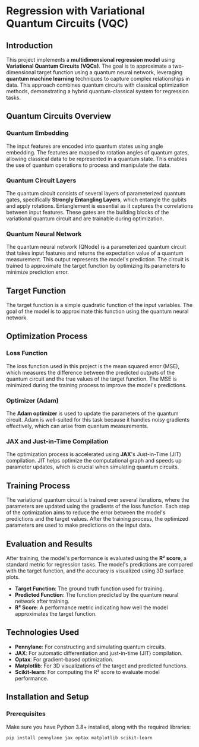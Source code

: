# Regression with Variational Quantum Circuits (VQC)

## Introduction

This project implements a **multidimensional regression model** using **Variational Quantum Circuits (VQCs)**. The goal is to approximate a two-dimensional target function using a quantum neural network, leveraging **quantum machine learning** techniques to capture complex relationships in data. This approach combines quantum circuits with classical optimization methods, demonstrating a hybrid quantum-classical system for regression tasks.

## Quantum Circuits Overview

### Quantum Embedding
The input features are encoded into quantum states using angle embedding. The features are mapped to rotation angles of quantum gates, allowing classical data to be represented in a quantum state. This enables the use of quantum operations to process and manipulate the data.

### Quantum Circuit Layers
The quantum circuit consists of several layers of parameterized quantum gates, specifically **Strongly Entangling Layers**, which entangle the qubits and apply rotations. Entanglement is essential as it captures the correlations between input features. These gates are the building blocks of the variational quantum circuit and are trainable during optimization.

### Quantum Neural Network
The quantum neural network (QNode) is a parameterized quantum circuit that takes input features and returns the expectation value of a quantum measurement. This output represents the model's prediction. The circuit is trained to approximate the target function by optimizing its parameters to minimize prediction error.

## Target Function

The target function is a simple quadratic function of the input variables. The goal of the model is to approximate this function using the quantum neural network.

## Optimization Process

### Loss Function
The loss function used in this project is the mean squared error (MSE), which measures the difference between the predicted outputs of the quantum circuit and the true values of the target function. The MSE is minimized during the training process to improve the model's predictions.

### Optimizer (Adam)
The **Adam optimizer** is used to update the parameters of the quantum circuit. Adam is well-suited for this task because it handles noisy gradients effectively, which can arise from quantum measurements.

### JAX and Just-in-Time Compilation
The optimization process is accelerated using **JAX**'s Just-in-Time (JIT) compilation. JIT helps optimize the computational graph and speeds up parameter updates, which is crucial when simulating quantum circuits.

## Training Process
The variational quantum circuit is trained over several iterations, where the parameters are updated using the gradients of the loss function. Each step of the optimization aims to reduce the error between the model's predictions and the target values. After the training process, the optimized parameters are used to make predictions on the input data.

## Evaluation and Results

After training, the model's performance is evaluated using the **R² score**, a standard metric for regression tasks. The model's predictions are compared with the target function, and the accuracy is visualized using 3D surface plots. 

- **Target Function**: The ground truth function used for training.
- **Predicted Function**: The function predicted by the quantum neural network after training.
- **R² Score**: A performance metric indicating how well the model approximates the target function.

## Technologies Used

- **Pennylane**: For constructing and simulating quantum circuits.
- **JAX**: For automatic differentiation and just-in-time (JIT) compilation.
- **Optax**: For gradient-based optimization.
- **Matplotlib**: For 3D visualizations of the target and predicted functions.
- **Scikit-learn**: For computing the R² score to evaluate model performance.

## Installation and Setup

### Prerequisites
Make sure you have Python 3.8+ installed, along with the required libraries:

```bash
pip install pennylane jax optax matplotlib scikit-learn
